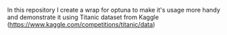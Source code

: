 In this repository I create a wrap for optuna to make it's usage more handy and demonstrate it using Titanic dataset from Kaggle (https://www.kaggle.com/competitions/titanic/data)
